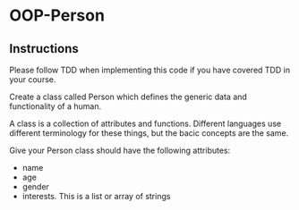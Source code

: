 # OOP-Person

## Instructions
Please follow TDD when implementing this code if you have covered TDD in your course.

Create a class called Person which defines the generic data and functionality of a human.

A class is a collection of attributes and functions. Different languages use different terminology for these things, but the bacic concepts are the same.

Give your Person class should have the following attributes:

- name
- age
- gender
- interests. This is a list or array of strings
